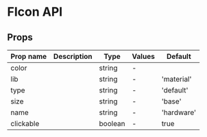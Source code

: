 # FIcon API

## Props

| Prop name | Description | Type    | Values | Default    |
| --------- | ----------- | ------- | ------ | ---------- |
| color     |             | string  | -      |            |
| lib       |             | string  | -      | 'material' |
| type      |             | string  | -      | 'default'  |
| size      |             | string  | -      | 'base'     |
| name      |             | string  | -      | 'hardware' |
| clickable |             | boolean | -      | true       |

